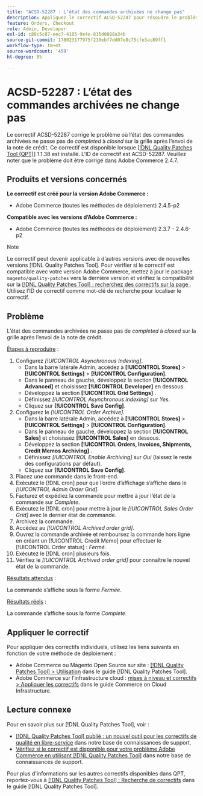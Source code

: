 ```yaml
---
title: "ACSD-52287 : L’état des commandes archivées ne change pas"
description: Appliquez le correctif ACSD-52287 pour résoudre le problème Adobe Commerce en raison duquel l’état des commandes archivées ne passe pas de *terminé* à *fermé* sur la grille après l’envoi de la note de crédit.
feature: Orders, Checkout
role: Admin, Developer
exl-id: c88c5c87-eec7-4105-9e4e-815d0888a34b
source-git-commit: 178023177975f210ebf7dd07e8c75cfe3ac89ff1
workflow-type: tm+mt
source-wordcount: '459'
ht-degree: 0%

---
```


# ACSD-52287 : L’état des commandes archivées ne change pas

Le correctif ACSD-52287 corrige le problème où l’état des commandes archivées ne passe pas de *completed* à *closed* sur la grille après l’envoi de la note de crédit. Ce correctif est disponible lorsque [[!DNL Quality Patches Tool (QPT)]](/help/announcements/adobe-commerce-announcements/magento-quality-patches-released-new-tool-to-self-serve-quality-patches.md) 1.1.38 est installé. L’ID de correctif est ACSD-52287. Veuillez noter que le problème doit être corrigé dans Adobe Commerce 2.4.7.

## Produits et versions concernés

**Le correctif est créé pour la version Adobe Commerce :**

* Adobe Commerce (toutes les méthodes de déploiement) 2.4.5-p2

**Compatible avec les versions d’Adobe Commerce :**

* Adobe Commerce (toutes les méthodes de déploiement) 2.3.7 - 2.4.6-p2

>[!NOTE]
>
>Le correctif peut devenir applicable à d’autres versions avec de nouvelles versions [!DNL Quality Patches Tool]. Pour vérifier si le correctif est compatible avec votre version Adobe Commerce, mettez à jour le package `magento/quality-patches` vers la dernière version et vérifiez la compatibilité sur la [[!DNL Quality Patches Tool] : recherchez des correctifs sur la page ](https://experienceleague.adobe.com/tools/commerce-quality-patches/index.html?lang=fr). Utilisez l’ID de correctif comme mot-clé de recherche pour localiser le correctif.

## Problème

L’état des commandes archivées ne passe pas de *completed* à *closed* sur la grille après l’envoi de la note de crédit.

<u>Étapes à reproduire</u> :

1. Configurez *[!UICONTROL Asynchronous Indexing]*.
   * Dans la barre latérale Admin, accédez à **[!UICONTROL Stores]** > **[!UICONTROL Settings]** > **[!UICONTROL Configuration]**.
   * Dans le panneau de gauche, développez la section **[!UICONTROL Advanced]** et choisissez **[!UICONTROL Developer]** en dessous.
   * Développez la section **[!UICONTROL Grid Settings]** .
   * Définissez *[!UICONTROL Asynchronous indexing]* sur *Yes*.
   * Cliquez sur **[!UICONTROL Save Config]**.
1. Configurez le *[!UICONTROL Order Archive]*.
   * Dans la barre latérale Admin, accédez à **[!UICONTROL Stores]** > **[!UICONTROL Settings]** > **[!UICONTROL Configuration]**.
   * Dans le panneau de gauche, développez la section **[!UICONTROL Sales]** et choisissez **[!UICONTROL Sales]** en dessous.
   * Développez la section **[!UICONTROL Orders, Invoices, Shipments, Credit Memos Archiving]** .
   * Définissez *[!UICONTROL Enable Archiving]* sur *Oui* (laissez le reste des configurations par défaut).
   * Cliquez sur **[!UICONTROL Save Config]**.
1. Placez une commande dans le front-end.
1. Exécutez le [!DNL cron] pour que l’ordre d’affichage s’affiche dans le *[!UICONTROL Admin Order Grid]*.
1. Facturez et expédiez la commande pour mettre à jour l’état de la commande sur *Complete*.
1. Exécutez le [!DNL cron] pour mettre à jour le *[!UICONTROL Sales Order Grid]* avec le dernier état de commande.
1. Archivez la commande.
1. Accédez au *[!UICONTROL Archived order grid]*.
1. Ouvrez la commande archivée et remboursez la commande hors ligne en créant un [!UICONTROL Credit Memo] pour effectuer le [!UICONTROL Order status] : *Fermé*.
1. Exécutez le [!DNL cron] plusieurs fois.
1. Vérifiez le *[!UICONTROL Archived order grid]* pour connaître le nouvel état de la commande.

<u>Résultats attendus</u> :

La commande s’affiche sous la forme *Fermée*.

<u>Résultats réels</u> :

La commande s’affiche sous la forme *Complete*.

## Appliquer le correctif

Pour appliquer des correctifs individuels, utilisez les liens suivants en fonction de votre méthode de déploiement :

* Adobe Commerce ou Magento Open Source sur site : [[!DNL Quality Patches Tool] > Utilisation](https://experienceleague.adobe.com/docs/commerce-operations/tools/quality-patches-tool/usage.html?lang=fr) dans le guide [!DNL Quality Patches Tool].
* Adobe Commerce sur l’infrastructure cloud : [mises à niveau et correctifs > Appliquer les correctifs](https://experienceleague.adobe.com/docs/commerce-cloud-service/user-guide/develop/upgrade/apply-patches.html?lang=fr) dans le guide Commerce on Cloud Infrastructure.

## Lecture connexe

Pour en savoir plus sur [!DNL Quality Patches Tool], voir :

* [[!DNL Quality Patches Tool] publié : un nouvel outil pour les correctifs de qualité en libre-service](/help/announcements/adobe-commerce-announcements/magento-quality-patches-released-new-tool-to-self-serve-quality-patches.md) dans notre base de connaissances de support.
* [Vérifiez si le correctif est disponible pour votre problème Adobe Commerce en utilisant  [!DNL Quality Patches Tool]](/help/support-tools/patches-available-in-qpt-tool/check-patch-for-magento-issue-with-magento-quality-patches.md) dans notre base de connaissances de support.

Pour plus d&#39;informations sur les autres correctifs disponibles dans QPT, reportez-vous à [[!DNL Quality Patches Tool] : Recherche de correctifs](https://experienceleague.adobe.com/tools/commerce-quality-patches/index.html?lang=fr) dans le guide [!DNL Quality Patches Tool].
